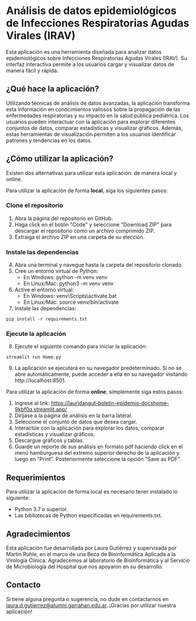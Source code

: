 # Análisis de datos epidemiológicos de Infecciones Respiratorias Agudas Virales (IRAV)
Esta aplicación es una herramienta diseñada para analizar datos epidemiológicos sobre Infecciones Respiratorias Agudas Virales (IRAV). Su interfaz interactiva permite a los usuarios cargar y visualizar datos de manera fácil y rápida.

## ¿Qué hace la aplicación?
Utilizando técnicas de análisis de datos avanzadas, la aplicación transforma esta información en conocimientos valiosos sobre la propagación de las enfermedades respiratorias y su impacto en la salud pública pediátrica. Los usuarios pueden interactuar con la aplicación para explorar diferentes conjuntos de datos, comparar estadísticas y visualizar gráficos. Además, estas herramientas de visualización permiten a los usuarios identificar patrones y tendencias en los datos.

## ¿Cómo utilizar la aplicación?
Existen dos alternativas para utilizar esta aplicación: de manera local y online.


Para utilizar la aplicación de forma **local**, siga los siguientes pasos:

### Clone el repositorio
1. Abra la página del repositorio en GitHub.
2. Haga click en el botón "Code" y seleccione "Download ZIP" para descargar el repositorio como un archivo comprimido ZIP.
3. Extraiga el archivo ZIP en una carpeta de su elección.

### Instale las dependencias
4. Abra una terminal y navegue hasta la carpeta del repositorio clonado.
5. Cree un entorno virtual de Python:
      - En Windows: python -m venv venv
      - En Linux/Mac: python3 -m venv venv
6. Active el entorno virtual:
      - En Windows: venv\Scripts\activate.bat
      - En Linux/Mac: source venv/bin/activate
7. Instale las dependencias:

```
pip install -r requirements.txt
```


### Ejecute la aplicación
8. Ejecute el siguiente comando para iniciar la aplicación:
      

```
streamlit run Home.py
```
            
            
9. La aplicación se ejecutará en su navegador predeterminado. Si no se abre automáticamente, puede acceder a ella en su navegador visitando http://localhost:8501.        


Para utilizar la aplicación de forma **online**, simplemente siga estos pasos:

  1. Ingrese al link: https://lauridangut-boletin-epidemio-docshome-9kbf0q.streamlit.app/
  2. Diríjase a la página de análisis en la barra lateral.
  3. Seleccione el conjunto de datos que desea cargar.
  4. Interactúe con la aplicación para explorar los datos, comparar estadísticas y visualizar gráficos.
  5. Descargue gráficos y tablas.
  6. Guarde un reporte de sus análisis en formato pdf haciendo click en el menú hamburguesa del extremo superior derecho de la aplicación y luego en "Print". Posteriormente seleccione la opción "Save as PDF".

## Requerimientos
Para utilizar la aplicación de forma local es necesario tener instalado lo siguiente:

  - Python 3.7 o superior.
  - Las bibliotecas de Python especificadas en requirements.txt.

## Agradecimientos
Esta aplicación fue desarrollada por Laura Gutiérrez y supervisada por Martín Ruhle, en el marco de una Beca de Bioinformática Aplicada a la Virología Clínica. Agradecemos al laboratorio de Bioinformática y al Servicio de Microbiología del Hospital que nos apoyaron en su desarrollo.

## Contacto
Si tiene alguna pregunta o sugerencia, no dude en contactarnos en laura.d.gutierrez@alumni.garrahan.edu.ar. ¡Gracias por utilizar nuestra aplicación!

